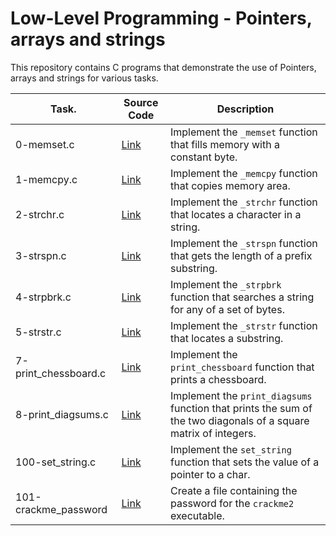# Low-Level Programming - Pointers, arrays and strings 

This repository contains C programs that demonstrate the use of Pointers, arrays and strings for various tasks.


| Task.       | Source Code               | Description                                                |
|-------------|-------------------------|------------------------------------------------------------|
| 0-memset.c  | [Link](./0-memset.c) | Implement the `_memset` function that fills memory with a constant byte. |
| 1-memcpy.c  | [Link](./1-memcpy.c) | Implement the `_memcpy` function that copies memory area.  |
| 2-strchr.c  | [Link](./2-strchr.c) | Implement the `_strchr` function that locates a character in a string. |
| 3-strspn.c  | [Link](./3-strspn.c) | Implement the `_strspn` function that gets the length of a prefix substring. |
| 4-strpbrk.c | [Link](./4-strpbrk.c) | Implement the `_strpbrk` function that searches a string for any of a set of bytes. |
| 5-strstr.c  | [Link](./5-strstr.c) | Implement the `_strstr` function that locates a substring. |
| 7-print_chessboard.c      | [Link](./7-print_chessboard.c) | Implement the `print_chessboard` function that prints a chessboard. |
| 8-print_diagsums.c        | [Link](./8-print_diagsums.c) | Implement the `print_diagsums` function that prints the sum of the two diagonals of a square matrix of integers. |
| 100-set_string.c          | [Link](./100-set_string.c) | Implement the `set_string` function that sets the value of a pointer to a char. |
| 101-crackme_password          | [Link](./101-crackme_password) | Create a file containing the password for the `crackme2` executable. |

